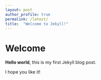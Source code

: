 ```yaml
---
layout: post
author_profile: true
permalink: /latest/
title:  "Welcome to Jekyll!"
---
```

# Welcome

**Hello world**, this is my first Jekyll blog post.

I hope you like it!
